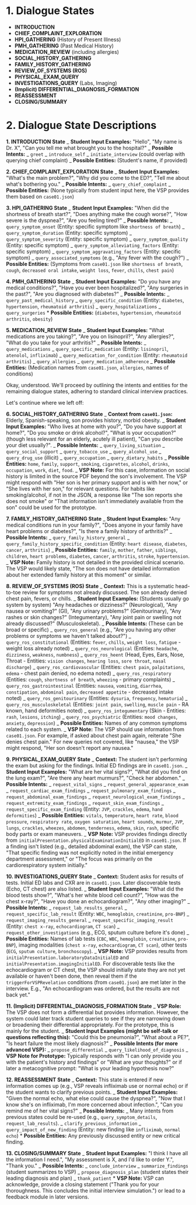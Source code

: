 # 1. Dialogue States

- **INTRODUCTION**
- **CHIEF_COMPLAINT_EXPLORATION**
- **HPI_GATHERING** (History of Present Illness)
- **PMH_GATHERING** (Past Medical History)
- **MEDICATION_REVIEW** (including allergies)
- **SOCIAL_HISTORY_GATHERING**
- **FAMILY_HISTORY_GATHERING**
- **REVIEW_OF_SYSTEMS (ROS)**
- **PHYSICAL_EXAM_QUERY**
- **INVESTIGATIONS_QUERY** (Labs, Imaging)
- **(Implicit) DIFFERENTIAL_DIAGNOSIS_FORMATION**
- **REASSESSMENT**
- **CLOSING/SUMMARY**

# 2. Dialogue State Descriptions

**1. INTRODUCTION State**
_ **Student Input Examples:** "Hello", "My name is Dr. X", "Can you tell me what brought you to the hospital?"
_ **Possible Intents:**
_ `greet`
_ `introduce_self`
_ `initiate_interview` (could overlap with querying chief complaint)
_ **Possible Entities:** (Student's name, if provided)

**2. CHIEF_COMPLAINT_EXPLORATION State**
_ **Student Input Examples:** "What's the main problem?", "Why did you come to the ED?", "Tell me about what's bothering you."
_ **Possible Intents:**
_ `query_chief_complaint`
_ **Possible Entities:** (None typically from student input here, the VSP provides them based on `case01.json`)

**3. HPI_GATHERING State**
_ **Student Input Examples:** "When did the shortness of breath start?", "Does anything make the cough worse?", "How severe is the dyspnea?", "Are you feeling tired?"
_ **Possible Intents:**
_ `query_symptom_onset` (Entity: specific symptom like `shortness of breath`)
_ `query_symptom_duration` (Entity: specific symptom)
_ `query_symptom_severity` (Entity: specific symptom)
_ `query_symptom_quality` (Entity: specific symptom)
_ `query_symptom_alleviating_factors` (Entity: specific symptom)
_ `query_symptom_aggravating_factors` (Entity: specific symptom)
_ `query_associated_symptoms` (e.g., "Any fever with the cough?")
_ **Possible Entities:** (Symptoms from `case01.json` like `shortness of breath`, `cough`, `decreased oral intake`, `weight loss`, `fever`, `chills`, `chest pain`)

**4. PMH_GATHERING State**
_ **Student Input Examples:** "Do you have any medical conditions?", "Have you ever been hospitalized?", "Any surgeries in the past?", "Are you diagnosed with diabetes?"
_ **Possible Intents:**
_ `query_past_medical_history`
_ `query_specific_condition` (Entity: `diabetes`, `hypertension`, `rheumatoid arthritis`)
_ `query_hospitalizations`
_ `query_surgeries` \* **Possible Entities:** (`diabetes`, `hypertension`, `rheumatoid arthritis`, `obesity`)

**5. MEDICATION_REVIEW State**
_ **Student Input Examples:** "What medications are you taking?", "Are you on lisinopril?", "Any allergies?", "What do you take for your arthritis?"
_ **Possible Intents:**
_ `query_medications`
_ `query_specific_medication` (Entity: `lisinopril`, `atenolol`, `infliximab`)
_ `query_medication_for_condition` (Entity: `rheumatoid arthritis`)
_ `query_allergies`
_ `query_medication_adherence`
_ **Possible Entities:** (Medication names from `case01.json`, `allergies`, names of conditions)

Okay, understood. We'll proceed by outlining the intents and entities for the remaining dialogue states, adhering to standard clinical interview practices.

Let's continue where we left off:

**6. SOCIAL_HISTORY_GATHERING State**
_ **Context from `case01.json`:** Elderly, Spanish-speaking, son provides history, morbid obesity.
_ **Student Input Examples:** "Who lives at home with you?", "Do you have support at home?", "Do you smoke or drink alcohol?", "What is your occupation?" (though less relevant for an elderly, acutely ill patient), "Can you describe your diet usually?".
_ **Possible Intents:**
_ `query_living_situation`
_ `query_social_support`
_ `query_tobacco_use`
_ `query_alcohol_use`
_ `query_drug_use` (illicit)
_ `query_occupation`
_ `query_dietary_habits`
_ **Possible Entities:** `home`, `family`, `support`, `smoking`, `cigarettes`, `alcohol`, `drinks`, `occupation`, `work`, `diet`, `food`.
_ **VSP Note:** For this case, information on social history is limited in the source PDF beyond the son's involvement. The VSP might respond with "Her son is her primary support and is with her now," or "She lives with her son," for relevant questions. For habits like smoking/alcohol, if not in the JSON, a response like "The son reports she does not smoke" or "That information isn't immediately available from the son" could be used for the prototype.

**7. FAMILY_HISTORY_GATHERING State**
_ **Student Input Examples:** "Any medical conditions run in your family?", "Does anyone in your family have heart problems or diabetes?", "Is there a family history of arthritis?"
_ **Possible Intents:**
_ `query_family_history_general`
_ `query_family_history_specific_condition` (Entity: `heart disease`, `diabetes`, `cancer`, `arthritis`)
_ **Possible Entities:** `family`, `mother`, `father`, `siblings`, `children`, `heart problems`, `diabetes`, `cancer`, `arthritis`, `stroke`, `hypertension`.
_ **VSP Note:** Family history is not detailed in the provided clinical scenario. The VSP would likely state, "The son does not have detailed information about her extended family history at this moment" or similar.

**8. REVIEW_OF_SYSTEMS (ROS) State**
_ **Context:** This is a systematic head-to-toe review for symptoms not already discussed. The son already denied chest pain, fevers, or chills.
_ **Student Input Examples:** (Students usually go system by system) "Any headaches or dizziness?" (Neurological), "Any nausea or vomiting?" (GI), "Any urinary problems?" (Genitourinary), "Any rashes or skin changes?" (Integumentary), "Any joint pain or swelling not already discussed?" (Musculoskeletal).
_ **Possible Intents:** (These can be broad or specific)
_ `query_ros_general` (e.g., "Are you having any other problems or symptoms we haven't talked about?")
_ `query_ros_constitutional` (Entities: `fever`, `chills`, `weight loss`, `fatigue` - weight loss already noted)
_ `query_ros_neurological` (Entities: `headache`, `dizziness`, `weakness`, `numbness`)
_ `query_ros_heent` (Head, Eyes, Ears, Nose, Throat - Entities: `vision changes`, `hearing loss`, `sore throat`, `nasal discharge`)
_ `query_ros_cardiovascular` (Entities: `chest pain`, `palpitations`, `edema` - chest pain denied, no edema noted)
_ `query_ros_respiratory` (Entities: `cough`, `shortness of breath`, `wheezing` - primary complaints)
_ `query_ros_gastrointestinal` (Entities: `nausea`, `vomiting`, `diarrhea`, `constipation`, `abdominal pain`, `decreased appetite` - decreased intake noted)
_ `query_ros_genitourinary` (Entities: `dysuria`, `frequency`, `hematuria`)
_ `query_ros_musculoskeletal` (Entities: `joint pain`, `swelling`, `muscle pain` - RA known, hand deformities noted)
_ `query_ros_integumentary` (Skin - Entities: `rash`, `lesions`, `itching`)
_ `query_ros_psychiatric` (Entities: `mood changes`, `anxiety`, `depression`)
_ **Possible Entities:** Names of any common symptoms related to each system.
_ **VSP Note:** The VSP should use information from `case01.json`. For example, if asked about chest pain again, reiterate "She denies chest pain." For new queries not covered, like "nausea," the VSP might respond, "Her son doesn't report any nausea."

**9. PHYSICAL_EXAM_QUERY State**
_ **Context:** The student isn't performing the exam but asking for the findings. Initial ED findings are in `case01.json`.
_ **Student Input Examples:** "What are her vital signs?", "What did you find on the lung exam?", "Are there any heart murmurs?", "Check her abdomen."
_ **Possible Intents:**
_ `request_vital_signs`
_ `request_general_appearance_exam`
_ `request_cardiac_exam_findings`
_ `request_pulmonary_exam_findings`
_ `request_abdominal_exam_findings`
_ `request_neurological_exam_findings`
_ `request_extremity_exam_findings`
_ `request_skin_exam_findings`
_ `request_specific_exam_finding` (Entity: `JVP`, `crackles`, `edema`, `hand deformities`)
_ **Possible Entities:** `vitals`, `temperature`, `heart rate`, `blood pressure`, `respiratory rate`, `oxygen saturation`, `heart sounds`, `murmur`, `JVP`, `lungs`, `crackles`, `wheezes`, `abdomen`, `tenderness`, `edema`, `skin`, `rash`, specific body parts or exam maneuvers.
_ **VSP Note:** VSP provides findings directly from `initialPresentation.physicalExaminationInitialED` in `case01.json`. If a finding isn't listed (e.g., detailed abdominal exam), the VSP can state, "That specific finding was not explicitly noted in the initial emergency department assessment," or "The focus was primarily on the cardiorespiratory system initially."

**10. INVESTIGATIONS_QUERY State**
_ **Context:** Student asks for results of tests. Initial ED labs and CXR are in `case01.json`. Later discoverable tests (Echo, CT chest) are also listed.
_ **Student Input Examples:** "What did the blood tests show?", "What's her white blood cell count?", "How was the chest x-ray?", "Have you done an echocardiogram?", "Any other imaging?"
_ **Possible Intents:**
_ `request_lab_results_general`
_ `request_specific_lab_result` (Entity: `WBC`, `hemoglobin`, `creatinine`, `pro-BNP`)
_ `request_imaging_results_general`
_ `request_specific_imaging_result` (Entity: `chest x-ray`, `echocardiogram`, `CT scan`)
_ `request_other_investigations` (e.g., ECG, sputum culture before it's done)
_ **Possible Entities:** Names of lab tests (`CBC`, `WBC`, `hemoglobin`, `creatinine`, `pro-BNP`), imaging modalities (`chest x-ray`, `echocardiogram`, `CT scan`), other tests (`ECG`, `sputum culture`, `bronchoscopy`).
_ **VSP Note:** VSP provides results from `initialPresentation.laboratoryDataInitialED` and `initialPresentation.imagingInitialED`. For discoverable tests like the echocardiogram or CT chest, the VSP should initially state they are not yet available or haven't been done, then reveal them if the `triggerForVSPRevelation` conditions (from `case01.json`) are met later in the interview. E.g., "An echocardiogram was ordered, but the results are not back yet."

**11. (Implicit) DIFFERENTIAL_DIAGNOSIS_FORMATION State**
_ **VSP Role:** The VSP does not form a differential but provides information. However, the system could later track student queries to see if they are narrowing down or broadening their differential appropriately. For the prototype, this is mainly for the student.
_ **Student Input Examples (might be self-talk or questions reflecting this):** "Could this be pneumonia?", "What about a PE?", "Is heart failure the most likely diagnosis?"
_ **Possible Intents (for more advanced VSP):**
_ `propose_differential`
_ `query_likelihood_of_diagnosis`
_ **VSP Note for Prototype:** Typically responds with "I can only provide you with the patient's history and findings" or "What are your thoughts?" or if later a metacognitive prompt: "What is your leading hypothesis now?"

**12. REASSESSMENT State**
_ **Context:** This state is entered if new information comes up (e.g., VSP reveals infliximab use or normal echo) or if the student wants to clarify previous points.
_ **Student Input Examples:** "Given the normal echo, what else could cause the dyspnea?", "Now that I know she's on infliximab, I'm more concerned about infection.", "Can you remind me of her vital signs?"
_ **Possible Intents:**
_ Many intents from previous states could be re-used (e.g., `query_symptom_details`, `request_lab_results`).
_ `clarify_previous_information`
_ `query_impact_of_new_finding` (Entity: new finding like `infliximab`, `normal echo`) \* **Possible Entities:** Any previously discussed entity or new critical finding.

**13. CLOSING/SUMMARY State**
_ **Student Input Examples:** "I think I have all the information I need.", "My assessment is X, and I'd like to order Y.", "Thank you."
_ **Possible Intents:**
_ `conclude_interview`
_ `summarize_findings` (student summarizes to VSP)
_ `propose_diagnosis_plan` (student states their leading diagnosis and plan)
_ `thank_patient` \* **VSP Note:** VSP can acknowledge, provide a closing statement ("Thank you for your thoroughness. This concludes the initial interview simulation.") or lead to a feedback module in later versions.
